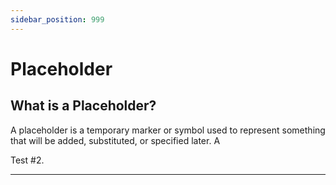 ```yaml
---
sidebar_position: 999
---
```


# Placeholder

## What is a Placeholder?

A placeholder is a temporary marker or symbol used to represent something that will be added, substituted, or specified later. A

Test #2.

---